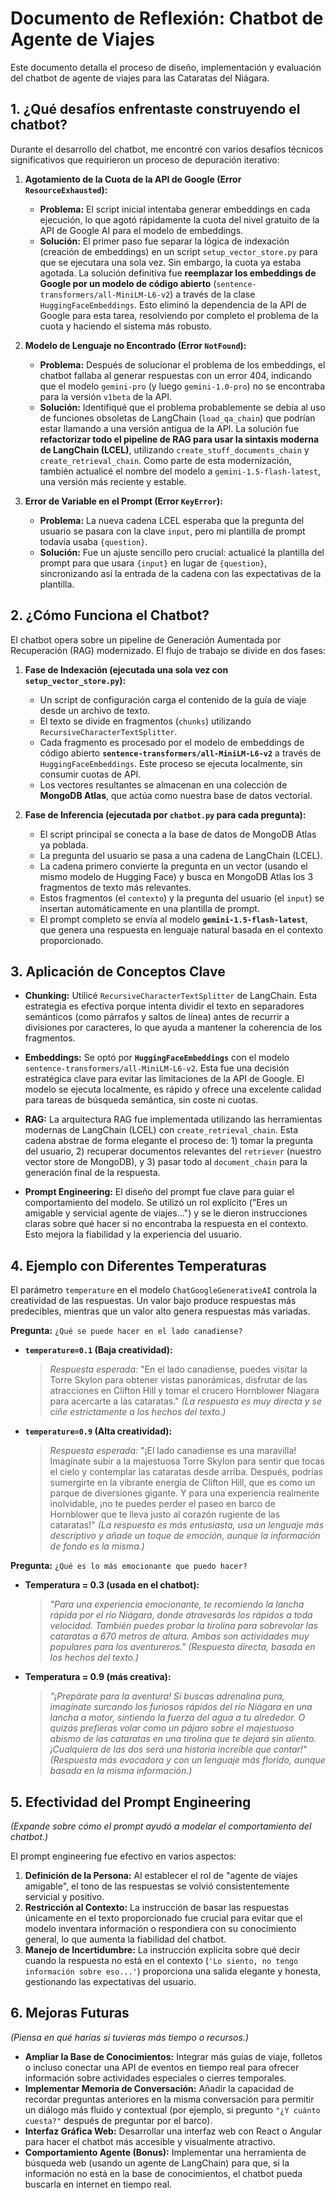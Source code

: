 # Documento de Reflexión: Chatbot de Agente de Viajes

Este documento detalla el proceso de diseño, implementación y evaluación del chatbot de agente de viajes para las Cataratas del Niágara.

## 1. ¿Qué desafíos enfrentaste construyendo el chatbot?

Durante el desarrollo del chatbot, me encontré con varios desafíos técnicos significativos que requirieron un proceso de depuración iterativo:

1.  **Agotamiento de la Cuota de la API de Google (Error `ResourceExhausted`):**
    - **Problema:** El script inicial intentaba generar embeddings en cada ejecución, lo que agotó rápidamente la cuota del nivel gratuito de la API de Google AI para el modelo de embeddings.
    - **Solución:** El primer paso fue separar la lógica de indexación (creación de embeddings) en un script `setup_vector_store.py` para que se ejecutara una sola vez. Sin embargo, la cuota ya estaba agotada. La solución definitiva fue **reemplazar los embeddings de Google por un modelo de código abierto** (`sentence-transformers/all-MiniLM-L6-v2`) a través de la clase `HuggingFaceEmbeddings`. Esto eliminó la dependencia de la API de Google para esta tarea, resolviendo por completo el problema de la cuota y haciendo el sistema más robusto.

2.  **Modelo de Lenguaje no Encontrado (Error `NotFound`):**
    - **Problema:** Después de solucionar el problema de los embeddings, el chatbot fallaba al generar respuestas con un error 404, indicando que el modelo `gemini-pro` (y luego `gemini-1.0-pro`) no se encontraba para la versión `v1beta` de la API.
    - **Solución:** Identifiqué que el problema probablemente se debía al uso de funciones obsoletas de LangChain (`load_qa_chain`) que podrían estar llamando a una versión antigua de la API. La solución fue **refactorizar todo el pipeline de RAG para usar la sintaxis moderna de LangChain (LCEL)**, utilizando `create_stuff_documents_chain` y `create_retrieval_chain`. Como parte de esta modernización, también actualicé el nombre del modelo a `gemini-1.5-flash-latest`, una versión más reciente y estable.

3.  **Error de Variable en el Prompt (Error `KeyError`):**
    - **Problema:** La nueva cadena LCEL esperaba que la pregunta del usuario se pasara con la clave `input`, pero mi plantilla de prompt todavía usaba `{question}`.
    - **Solución:** Fue un ajuste sencillo pero crucial: actualicé la plantilla del prompt para que usara `{input}` en lugar de `{question}`, sincronizando así la entrada de la cadena con las expectativas de la plantilla.

## 2. ¿Cómo Funciona el Chatbot?

El chatbot opera sobre un pipeline de Generación Aumentada por Recuperación (RAG) modernizado. El flujo de trabajo se divide en dos fases:

1.  **Fase de Indexación (ejecutada una sola vez con `setup_vector_store.py`):**
    - Un script de configuración carga el contenido de la guía de viaje desde un archivo de texto.
    - El texto se divide en fragmentos (`chunks`) utilizando `RecursiveCharacterTextSplitter`.
    - Cada fragmento es procesado por el modelo de embeddings de código abierto **`sentence-transformers/all-MiniLM-L6-v2`** a través de `HuggingFaceEmbeddings`. Este proceso se ejecuta localmente, sin consumir cuotas de API.
    - Los vectores resultantes se almacenan en una colección de **MongoDB Atlas**, que actúa como nuestra base de datos vectorial.

2.  **Fase de Inferencia (ejecutada por `chatbot.py` para cada pregunta):**
    - El script principal se conecta a la base de datos de MongoDB Atlas ya poblada.
    - La pregunta del usuario se pasa a una cadena de LangChain (LCEL).
    - La cadena primero convierte la pregunta en un vector (usando el mismo modelo de Hugging Face) y busca en MongoDB Atlas los 3 fragmentos de texto más relevantes.
    - Estos fragmentos (el `contexto`) y la pregunta del usuario (el `input`) se insertan automáticamente en una plantilla de prompt.
    - El prompt completo se envía al modelo **`gemini-1.5-flash-latest`**, que genera una respuesta en lenguaje natural basada en el contexto proporcionado.

## 3. Aplicación de Conceptos Clave

- **Chunking:** Utilicé `RecursiveCharacterTextSplitter` de LangChain. Esta estrategia es efectiva porque intenta dividir el texto en separadores semánticos (como párrafos y saltos de línea) antes de recurrir a divisiones por caracteres, lo que ayuda a mantener la coherencia de los fragmentos.

- **Embeddings:** Se optó por **`HuggingFaceEmbeddings`** con el modelo `sentence-transformers/all-MiniLM-L6-v2`. Esta fue una decisión estratégica clave para evitar las limitaciones de la API de Google. El modelo se ejecuta localmente, es rápido y ofrece una excelente calidad para tareas de búsqueda semántica, sin coste ni cuotas.

- **RAG:** La arquitectura RAG fue implementada utilizando las herramientas modernas de LangChain (LCEL) con `create_retrieval_chain`. Esta cadena abstrae de forma elegante el proceso de: 1) tomar la pregunta del usuario, 2) recuperar documentos relevantes del `retriever` (nuestro vector store de MongoDB), y 3) pasar todo al `document_chain` para la generación final de la respuesta.

- **Prompt Engineering:** El diseño del prompt fue clave para guiar el comportamiento del modelo. Se utilizó un rol explícito ("Eres un amigable y servicial agente de viajes...") y se le dieron instrucciones claras sobre qué hacer si no encontraba la respuesta en el contexto. Esto mejora la fiabilidad y la experiencia del usuario.

## 4. Ejemplo con Diferentes Temperaturas

El parámetro `temperature` en el modelo `ChatGoogleGenerativeAI` controla la creatividad de las respuestas. Un valor bajo produce respuestas más predecibles, mientras que un valor alto genera respuestas más variadas.

**Pregunta:** `¿Qué se puede hacer en el lado canadiense?`

- **`temperature=0.1` (Baja creatividad):**
  > *Respuesta esperada:* "En el lado canadiense, puedes visitar la Torre Skylon para obtener vistas panorámicas, disfrutar de las atracciones en Clifton Hill y tomar el crucero Hornblower Niagara para acercarte a las cataratas."
  > *(La respuesta es muy directa y se ciñe estrictamente a los hechos del texto.)*

- **`temperature=0.9` (Alta creatividad):**
  > *Respuesta esperada:* "¡El lado canadiense es una maravilla! Imagínate subir a la majestuosa Torre Skylon para sentir que tocas el cielo y contemplar las cataratas desde arriba. Después, podrías sumergirte en la vibrante energía de Clifton Hill, que es como un parque de diversiones gigante. Y para una experiencia realmente inolvidable, ¡no te puedes perder el paseo en barco de Hornblower que te lleva justo al corazón rugiente de las cataratas!"
  > *(La respuesta es más entusiasta, usa un lenguaje más descriptivo y añade un toque de emoción, aunque la información de fondo es la misma.)*

**Pregunta:** `¿Qué es lo más emocionante que puedo hacer?`

- **Temperatura = 0.3 (usada en el chatbot):**
  > *"Para una experiencia emocionante, te recomiendo la lancha rápida por el río Niágara, donde atravesarás los rápidos a toda velocidad. También puedes probar la tirolina para sobrevolar las cataratas a 670 metros de altura. Ambas son actividades muy populares para los aventureros."*
  > *(Respuesta directa, basada en los hechos del texto.)*

- **Temperatura = 0.9 (más creativa):**
  > *"¡Prepárate para la aventura! Si buscas adrenalina pura, imagínate surcando los furiosos rápidos del río Niágara en una lancha a motor, sintiendo la fuerza del agua a tu alrededor. O quizás prefieras volar como un pájaro sobre el majestuoso abismo de las cataratas en una tirolina que te dejará sin aliento. ¡Cualquiera de las dos será una historia increíble que contar!"*
  *(Respuesta más evocadora y con un lenguaje más florido, aunque basada en la misma información.)*

## 5. Efectividad del Prompt Engineering

*(Expande sobre cómo el prompt ayudó a modelar el comportamiento del chatbot.)*

El prompt engineering fue efectivo en varios aspectos:

1.  **Definición de la Persona:** Al establecer el rol de "agente de viajes amigable", el tono de las respuestas se volvió consistentemente servicial y positivo.
2.  **Restricción al Contexto:** La instrucción de basar las respuestas únicamente en el texto proporcionado fue crucial para evitar que el modelo inventara información o respondiera con su conocimiento general, lo que aumenta la fiabilidad del chatbot.
3.  **Manejo de Incertidumbre:** La instrucción explícita sobre qué decir cuando la respuesta no está en el contexto (`'Lo siento, no tengo información sobre eso...'`) proporciona una salida elegante y honesta, gestionando las expectativas del usuario.

## 6. Mejoras Futuras

*(Piensa en qué harías si tuvieras más tiempo o recursos.)*

- **Ampliar la Base de Conocimientos:** Integrar más guías de viaje, folletos o incluso conectar una API de eventos en tiempo real para ofrecer información sobre actividades especiales o cierres temporales.
- **Implementar Memoria de Conversación:** Añadir la capacidad de recordar preguntas anteriores en la misma conversación para permitir un diálogo más fluido y contextual (por ejemplo, si pregunto `"¿Y cuánto cuesta?"` después de preguntar por el barco).
- **Interfaz Gráfica Web:** Desarrollar una interfaz web con React o Angular para hacer el chatbot más accesible y visualmente atractivo.
- **Comportamiento Agente (Bonus):** Implementar una herramienta de búsqueda web (usando un agente de LangChain) para que, si la información no está en la base de conocimientos, el chatbot pueda buscarla en internet en tiempo real.
